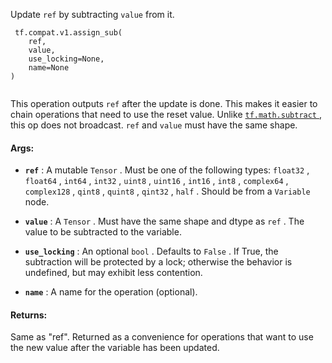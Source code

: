 Update  `ref`  by subtracting  `value`  from it.



```
 tf.compat.v1.assign_sub(
    ref,
    value,
    use_locking=None,
    name=None
)
 
```

This operation outputs  `ref`  after the update is done.
This makes it easier to chain operations that need to use the reset value.
Unlike [ `tf.math.subtract` ](https://tensorflow.google.cn/api_docs/python/tf/math/subtract), this op does not broadcast.  `ref`  and  `value` 
must have the same shape.



#### Args:

- **`ref`** : A mutable  `Tensor` . Must be one of the following types:  `float32` ,
 `float64` ,  `int64` ,  `int32` ,  `uint8` ,  `uint16` ,  `int16` ,  `int8` ,
 `complex64` ,  `complex128` ,  `qint8` ,  `quint8` ,  `qint32` ,  `half` . Should be
from a  `Variable`  node.

- **`value`** : A  `Tensor` . Must have the same shape and dtype as  `ref` . The value to
be subtracted to the variable.

- **`use_locking`** : An optional  `bool` . Defaults to  `False` . If True, the
subtraction will be protected by a lock; otherwise the behavior is
undefined, but may exhibit less contention.

- **`name`** : A name for the operation (optional).



#### Returns:
Same as "ref".  Returned as a convenience for operations that want
to use the new value after the variable has been updated.

